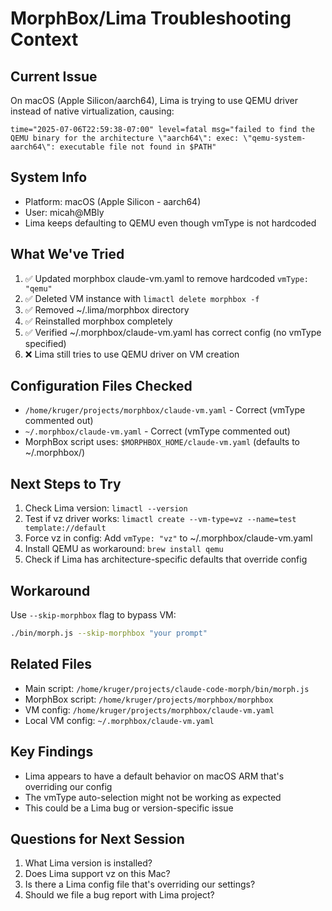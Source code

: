 # MorphBox/Lima Troubleshooting Context

## Current Issue
On macOS (Apple Silicon/aarch64), Lima is trying to use QEMU driver instead of native virtualization, causing:
```
time="2025-07-06T22:59:38-07:00" level=fatal msg="failed to find the QEMU binary for the architecture \"aarch64\": exec: \"qemu-system-aarch64\": executable file not found in $PATH"
```

## System Info
- Platform: macOS (Apple Silicon - aarch64)
- User: micah@MBly
- Lima keeps defaulting to QEMU even though vmType is not hardcoded

## What We've Tried
1. ✅ Updated morphbox claude-vm.yaml to remove hardcoded `vmType: "qemu"`
2. ✅ Deleted VM instance with `limactl delete morphbox -f`
3. ✅ Removed ~/.lima/morphbox directory
4. ✅ Reinstalled morphbox completely
5. ✅ Verified ~/.morphbox/claude-vm.yaml has correct config (no vmType specified)
6. ❌ Lima still tries to use QEMU driver on VM creation

## Configuration Files Checked
- `/home/kruger/projects/morphbox/claude-vm.yaml` - Correct (vmType commented out)
- `~/.morphbox/claude-vm.yaml` - Correct (vmType commented out)
- MorphBox script uses: `$MORPHBOX_HOME/claude-vm.yaml` (defaults to ~/.morphbox/)

## Next Steps to Try
1. Check Lima version: `limactl --version`
2. Test if vz driver works: `limactl create --vm-type=vz --name=test template://default`
3. Force vz in config: Add `vmType: "vz"` to ~/.morphbox/claude-vm.yaml
4. Install QEMU as workaround: `brew install qemu`
5. Check if Lima has architecture-specific defaults that override config

## Workaround
Use `--skip-morphbox` flag to bypass VM:
```bash
./bin/morph.js --skip-morphbox "your prompt"
```

## Related Files
- Main script: `/home/kruger/projects/claude-code-morph/bin/morph.js`
- MorphBox script: `/home/kruger/projects/morphbox/morphbox`
- VM config: `/home/kruger/projects/morphbox/claude-vm.yaml`
- Local VM config: `~/.morphbox/claude-vm.yaml`

## Key Findings
- Lima appears to have a default behavior on macOS ARM that's overriding our config
- The vmType auto-selection might not be working as expected
- This could be a Lima bug or version-specific issue

## Questions for Next Session
1. What Lima version is installed?
2. Does Lima support vz on this Mac?
3. Is there a Lima config file that's overriding our settings?
4. Should we file a bug report with Lima project?